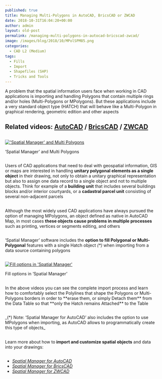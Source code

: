 ```yaml
---
published: true
title: Managing Multi-Polygons in AutoCAD, BricsCAD or ZWCAD
date: 2018-10-31T16:04:20+00:00
author: admin
layout: old-post
permalink: /managing-multi-polygons-in-autocad-bricscad-zwcad/
image: /images/blog/2018/10/MPolSPM85.png
categories:
  - CAD L2 (Medium)
tags:
  - Fills
  - Import
  - Shapefiles (SHP)
  - Tricks and Tools
---
```

<p>
  A problem that the spatial information users face when working in CAD applications is importing and handling Polygons that contain multiple rings and/or holes (Multi-Polygons or MPolygons). But these applications include a very standard object type (HATCH) that will behave like a Multi-Polygon in graphical rendering, geometric edition and other aspects
</p>

<p>
  <!--more-->
</p>

<h2>
  Related videos: <a href="https://youtu.be/GlGIohjhGZ0?rel=0" target="_blank" rel="nofollow"><span><span>AutoCAD</span></span></a> / <a href="https://youtu.be/JWMSVQMqgYE?rel=0" target="_blank" rel="nofollow"><span><span>BricsCAD</span></span></a> / <a href="https://youtu.be/Q8GwjrwzH6Q?rel=0" target="_blank" rel="nofollow"><span><span>ZWCAD</span></span></a>
</h2>

<h2>
</h2>

<div>
  <a href="/images/blog/2018/10/SPM_Hatch_MPol.png" target="_blank" rel="nofollow"><img src="/images/blog/2018/10/SPM_Hatch_MPol.png" alt="'Spatial Manager' and Multi Polygons" width="1280" height="650" srcset="/images/blog/2018/10/SPM_Hatch_MPol.png 1280w, /images/blog/2018/10/SPM_Hatch_MPol-300x152.png 300w, /images/blog/2018/10/SPM_Hatch_MPol-768x390.png 768w, /images/blog/2018/10/SPM_Hatch_MPol-1024x520.png 1024w, /images/blog/2018/10/SPM_Hatch_MPol-624x317.png 624w" sizes="(max-width: 1280px) 100vw, 1280px" /></a>
  
  <p>
    &#8216;Spatial Manager&#8217; and Multi Polygons
  </p>
</div>

<h2>
</h2>

<p>
  Users of CAD applications that need to deal with geospatial information, GIS or maps are interested in handling <strong>unitary polygonal elements as a single object</strong> in their drawing, not only to obtain a unitary graphical representation but also to assign one data record to a single object and not to multiple objects. Think for example of a <strong>building unit</strong> that includes several buildings blocks and/or interior courtyards, or a <strong>cadastral parcel unit</strong> consisting of several non-adjacent parcels
</p>

<h2>
</h2>

<p>
  Although the most widely used CAD applications have always pursued the option of managing MPolygons, an object defined as native in AutoCAD Map, in most cases <strong>these objects cause problems in multiple processes</strong> such as printing, vertices or segments editing, and others
</p>

<h2></h2>
<p>
  &#8216;Spatial Manager&#8217; software includes the <strong>option to fill Polygonal or Multi-Polygonal</strong> features with a single Hatch object<em> (*)</em> when importing from a data source containing polygons
</p>

<h2>
</h2>

<div>
  <a href="/images/blog/2018/10/FillSPMOptions.png" target="_blank" rel="nofollow"><img src="/images/blog/2018/10/FillSPMOptions.png" alt="Fill options in 'Spatial Manager'" width="855" height="438" srcset="/images/blog/2018/10/FillSPMOptions.png 855w, /images/blog/2018/10/FillSPMOptions-300x154.png 300w, /images/blog/2018/10/FillSPMOptions-768x393.png 768w, /images/blog/2018/10/FillSPMOptions-624x320.png 624w" sizes="(max-width: 855px) 100vw, 855px" /></a>
  
  <p>
    Fill options in &#8216;Spatial Manager&#8217;
  </p>
</div>

<h2></h2>
In the above videos you can see the complete import process and learn how to comfortably select the Polylines that shape the Polygons or Multi-Polygons borders in order to **erase them, or simply Detach them** from the Data Table so that **only the Hatch remains Attached** to the Table

<h2></h2>
_(*) Note: &#8216;Spatial Manager for AutoCAD&#8217; also includes the option to use MPolygons when importing, as AutoCAD allows to programmatically create this type of objects_

<h2></h2>


<h2></h2>
<p>
  Learn more about how to<strong> import and customize spatial objects</strong> and data into your drawings:
</p>

<h2>
</h2>

<ul>
  <li>
    <a href="http://wiki.spatialmanager.com/index.php/Spatial_Manager™_for_AutoCAD_-_FAQs:_Import" target="_blank" rel="nofollow"><em><span>Spatial Manager for AutoCAD</span></em></a>
  </li>
  <li>
    <em><span><a href="http://wiki.spatialmanager.com/index.php/Spatial_Manager™_for_BricsCAD_-_FAQs:_Import" target="_blank" rel="nofollow">Spatial Manager for BricsCAD</a></span></em>
  </li>
  <li>
    <em><span><a href="http://wiki.spatialmanager.com/index.php/Spatial_Manager™_for_ZWCAD_-_FAQs:_Import" target="_blank" rel="nofollow">Spatial Manager for ZWCAD</a></span></em>
  </li>
</ul>